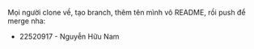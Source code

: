 Mọi người clone về, tạo branch, thêm tên mình vô README, rồi push để merge nha:
- 22520917 - Nguyễn Hữu Nam